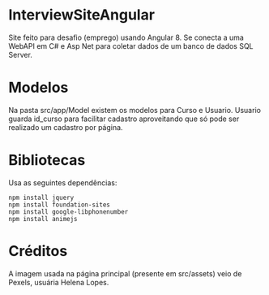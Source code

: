 # InterviewSiteAngular  
  
Site feito para desafio (emprego) usando Angular 8. Se conecta a uma WebAPI em C# e Asp Net para coletar dados de um banco de dados SQL Server.  
  
# Modelos  
  
Na pasta src/app/Model existem os modelos para Curso e Usuario. Usuario guarda id_curso para facilitar cadastro
aproveitando que só pode ser realizado um cadastro por página.
  
# Bibliotecas  
  
Usa as seguintes dependências:  
  
```
npm install jquery  
npm install foundation-sites  
npm install google-libphonenumber  
npm install animejs  
```
  
# Créditos  
  
A imagem usada na página principal (presente em src/assets) veio de Pexels, usuária Helena Lopes.  
